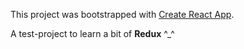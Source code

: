 This project was bootstrapped with [Create React App](https://github.com/facebook/create-react-app).

A test-project to learn a bit of **Redux** ^_^ 